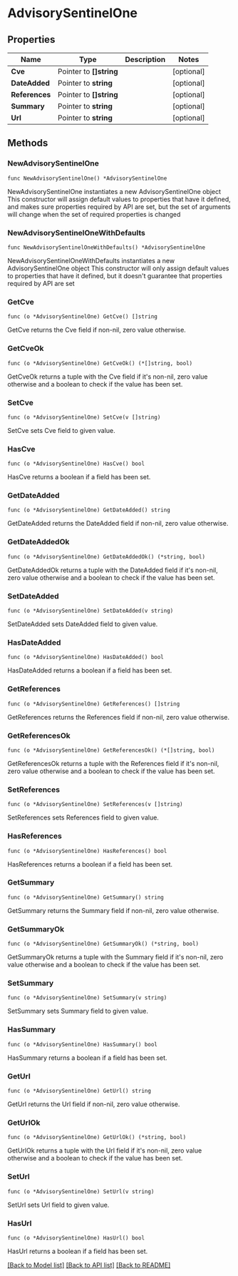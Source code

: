 # AdvisorySentinelOne

## Properties

Name | Type | Description | Notes
------------ | ------------- | ------------- | -------------
**Cve** | Pointer to **[]string** |  | [optional] 
**DateAdded** | Pointer to **string** |  | [optional] 
**References** | Pointer to **[]string** |  | [optional] 
**Summary** | Pointer to **string** |  | [optional] 
**Url** | Pointer to **string** |  | [optional] 

## Methods

### NewAdvisorySentinelOne

`func NewAdvisorySentinelOne() *AdvisorySentinelOne`

NewAdvisorySentinelOne instantiates a new AdvisorySentinelOne object
This constructor will assign default values to properties that have it defined,
and makes sure properties required by API are set, but the set of arguments
will change when the set of required properties is changed

### NewAdvisorySentinelOneWithDefaults

`func NewAdvisorySentinelOneWithDefaults() *AdvisorySentinelOne`

NewAdvisorySentinelOneWithDefaults instantiates a new AdvisorySentinelOne object
This constructor will only assign default values to properties that have it defined,
but it doesn't guarantee that properties required by API are set

### GetCve

`func (o *AdvisorySentinelOne) GetCve() []string`

GetCve returns the Cve field if non-nil, zero value otherwise.

### GetCveOk

`func (o *AdvisorySentinelOne) GetCveOk() (*[]string, bool)`

GetCveOk returns a tuple with the Cve field if it's non-nil, zero value otherwise
and a boolean to check if the value has been set.

### SetCve

`func (o *AdvisorySentinelOne) SetCve(v []string)`

SetCve sets Cve field to given value.

### HasCve

`func (o *AdvisorySentinelOne) HasCve() bool`

HasCve returns a boolean if a field has been set.

### GetDateAdded

`func (o *AdvisorySentinelOne) GetDateAdded() string`

GetDateAdded returns the DateAdded field if non-nil, zero value otherwise.

### GetDateAddedOk

`func (o *AdvisorySentinelOne) GetDateAddedOk() (*string, bool)`

GetDateAddedOk returns a tuple with the DateAdded field if it's non-nil, zero value otherwise
and a boolean to check if the value has been set.

### SetDateAdded

`func (o *AdvisorySentinelOne) SetDateAdded(v string)`

SetDateAdded sets DateAdded field to given value.

### HasDateAdded

`func (o *AdvisorySentinelOne) HasDateAdded() bool`

HasDateAdded returns a boolean if a field has been set.

### GetReferences

`func (o *AdvisorySentinelOne) GetReferences() []string`

GetReferences returns the References field if non-nil, zero value otherwise.

### GetReferencesOk

`func (o *AdvisorySentinelOne) GetReferencesOk() (*[]string, bool)`

GetReferencesOk returns a tuple with the References field if it's non-nil, zero value otherwise
and a boolean to check if the value has been set.

### SetReferences

`func (o *AdvisorySentinelOne) SetReferences(v []string)`

SetReferences sets References field to given value.

### HasReferences

`func (o *AdvisorySentinelOne) HasReferences() bool`

HasReferences returns a boolean if a field has been set.

### GetSummary

`func (o *AdvisorySentinelOne) GetSummary() string`

GetSummary returns the Summary field if non-nil, zero value otherwise.

### GetSummaryOk

`func (o *AdvisorySentinelOne) GetSummaryOk() (*string, bool)`

GetSummaryOk returns a tuple with the Summary field if it's non-nil, zero value otherwise
and a boolean to check if the value has been set.

### SetSummary

`func (o *AdvisorySentinelOne) SetSummary(v string)`

SetSummary sets Summary field to given value.

### HasSummary

`func (o *AdvisorySentinelOne) HasSummary() bool`

HasSummary returns a boolean if a field has been set.

### GetUrl

`func (o *AdvisorySentinelOne) GetUrl() string`

GetUrl returns the Url field if non-nil, zero value otherwise.

### GetUrlOk

`func (o *AdvisorySentinelOne) GetUrlOk() (*string, bool)`

GetUrlOk returns a tuple with the Url field if it's non-nil, zero value otherwise
and a boolean to check if the value has been set.

### SetUrl

`func (o *AdvisorySentinelOne) SetUrl(v string)`

SetUrl sets Url field to given value.

### HasUrl

`func (o *AdvisorySentinelOne) HasUrl() bool`

HasUrl returns a boolean if a field has been set.


[[Back to Model list]](../README.md#documentation-for-models) [[Back to API list]](../README.md#documentation-for-api-endpoints) [[Back to README]](../README.md)



